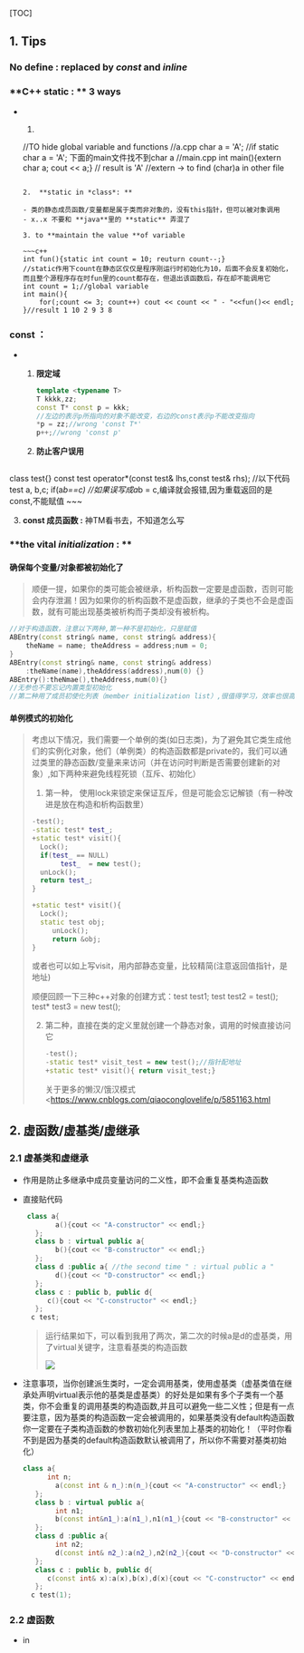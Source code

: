 [TOC]

## 1. Tips

### **No define :** replaced by  ***const*** and ***inline***

###  **C++ static : ** 3 ways

- 1.  ~~~c++
     //TO hide global variable and functions
     //a.cpp
     char a = 'A'; //if static char a = 'A'; 下面的main文件找不到char a
     //main.cpp
     int main(){extern char a; cout << a;} // result is 'A' 
     //extern -> to find (char)a in other file
     ~~~

  2.  **static in *class*: ** 

     - 类的静态成员函数/变量都是属于类而非对象的，没有this指针，但可以被对象调用
     - x..x 不要和 **java**里的 **static** 弄混了

  3. to **maintain the value **of variable

     ~~~c++
     int fun(){static int count = 10; reuturn count--;}
     //static作用下count在静态区仅仅是程序刚运行时初始化为10，后面不会反复初始化，而且整个源程序存在时fun里的count都存在，但退出该函数后，存在却不能调用它
     int count = 1;//global variable
     int main(){
         for(;count <= 3; count++) cout << count << " - "<<fun()<< endl; 
     }//result 1 10 2 9 3 8
     ~~~

### **const  ：** 

- 1. **限定域**

     ~~~c++
     template <typename T>
     T kkkk,zz;
     const T* const p = kkk;
     //左边的表示p所指向的对象不能改变，右边的const表示p不能改变指向
     *p = zz;//wrong 'const T*'
     p++;//wrong 'const p'
     ~~~

  2. **防止客户误用**

     ~~~c++
 class test{}
     const test operator*(const test& lhs,const test& rhs);
   //以下代码
     test a, b,c;
     if(a*b==c) //如果误写成a*b = c,编译就会报错,因为重载返回的是const,不能赋值
     ~~~
  
  3.  **const 成员函数 :** 神TM看书去，不知道怎么写

### **the vital *initialization* : ** 

#### 		**确保每个变量/对象都被初始化了** 

>   顺便一提，如果你的类可能会被继承，析构函数一定要是虚函数，否则可能会内存泄漏！因为如果你的析构函数不是虚函数，继承的子类也不会是虚函数，就有可能出现基类被析构而子类却没有被析构。

~~~c++
//对于构造函数，注意以下两种,第一种不是初始化，只是赋值
ABEntry(const string& name, const string& address){
 	theName = name; theAddress = address;num = 0;
}
ABEntry(const string& name, const string& address)
    :theName(name),theAddress(address),num(0) {} 
ABEntry():theNmae(),theAddress,num(0){}
//无参也不要忘记内置类型初始化
//第二种用了成员初使化列表（member initialization list）,很值得学习，效率也很高
~~~

#### 		**单例模式**的初始化

> ​      考虑以下情况，我们需要一个单例的类(如日志类)，为了避免其它类生成他们的实例化对象，他们（单例类）的构造函数都是private的，我们可以通过类里的静态函数/变量来来访问（并在访问时判断是否需要创建新的对象）,如下两种来避免线程死锁（互斥、初始化）
>
> 1. 第一种， 使用lock来锁定来保证互斥，但是可能会忘记解锁（有一种改进是放在构造和析构函数里）
>
> ~~~c++
> -test();
> -static test* test_; 
> +static test* visit(){
>   Lock();
>   if(test_ == NULL)
>        test_  = new test();
>  	unLock();
>   return test_;
> }
> ~~~
>
> ~~~c++
> +static test* visit(){
> 	Lock();
> 	static test obj;
>      unLock();
>      return &obj;
> }
> ~~~
>
> 或者也可以如上写visit，用内部静态变量，比较精简(注意返回值指针，是地址)
>
> 顺便回顾一下三种c++对象的创建方式：test test1; test test2 = test(); test* test3 = new test();
>
>  2. 第二种，直接在类的定义里就创建一个静态对象，调用的时候直接访问它
>
>     ~~~c++
>     -test();
>     -static test* visit_test = new test();//指针配地址
>     +static test* visit(){ return visit_test;}
>     ~~~
>
>     关于更多的懒汉/饿汉模式<https://www.cnblogs.com/qiaoconglovelife/p/5851163.html

## 2. 虚函数/虚基类/虚继承

### 2.1 虚基类和虚继承

- 作用是防止多继承中成员变量访问的二义性，即不会重复基类构造函数

- 直接贴代码

  ~~~c++
   class a{
          a(){cout << "A-constructor" << endl;}
     };
     class b : virtual public a{
          b(){cout << "B-constructor" << endl;}
     };
     class d :public a{ //the second time " : virtual public a "
          d(){cout << "D-constructor" << endl;}
     };
     class c : public b, public d{
       	c(){cout << "C-constructor" << endl;}
     };
  	c test;
  ~~~

  >  运行结果如下，可以看到我用了两次，第二次的时候a是d的虚基类，用了virtual关键字，注意看基类的构造函数
  >
  > ![](C:\Users\24403\Desktop\TIM图片20190527155012.png)

- 注意事项，当你创建派生类时，一定会调用基类，使用虚基类（虚基类值在继承处声明virtual表示他的基类是虚基类）的好处是如果有多个子类有一个基类，你不会重复的调用基类的构造函数,并且可以避免一些二义性；但是有一点要注意，因为基类的构造函数一定会被调用的，如果基类没有default构造函数你一定要在子类构造函数的参数初始化列表里加上基类的初始化！（平时你看不到是因为基类的default构造函数默认被调用了，所以你不需要对基类初始化）

  ~~~c++
  class a{
       	int n; 
          a(const int & n_):n(n_){cout << "A-constructor" << endl;}
     };
     class b : virtual public a{
          int n1;
          b(const int&n1_):a(n1_),n1(n1_){cout << "B-constructor" << endl;}
     };
     class d :public a{ 
          int n2;
          d(const int& n2_):a(n2_),n2(n2_){cout << "D-constructor" << endl;}
     };
     class c : public b, public d{
       	c(const int& x):a(x),b(x),d(x){cout << "C-constructor" << endl;}
     };
  	c test(1);
  ~~~

  

### 2.2 虚函数

- in
